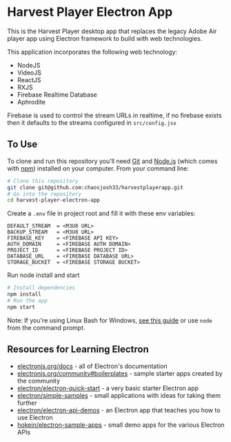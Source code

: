 # Harvest Player Electron App

This is the Harvest Player desktop app that replaces the legacy Adobe Air player app using Electron framework to build with web technologies.  

This application incorporates the following web technology: 
- NodeJS
- VideoJS
- ReactJS
- RXJS
- Firebase Realtime Database
- Aphrodite

Firebase is used to control the stream URLs in realtime, if no firebase exists then it defaults to the streams configured in `src/config.jsx`

## To Use

To clone and run this repository you'll need [Git](https://git-scm.com) and [Node.js](https://nodejs.org/en/download/) (which comes with [npm](http://npmjs.com)) installed on your computer. From your command line:

```bash
# Clone this repository
git clone git@github.com:chaosjosh33/harvestplayerapp.git
# Go into the repository
cd harvest-player-electron-app
```
Create a `.env` file in project root and fill it with these env variables: 
```
DEFAULT_STREAM  = <M3U8 URL>
BACKUP_STREAM   = <M3U8 URL>
FIREBASE_KEY    = <FIREBASE API KEY>
AUTH_DOMAIN     = <FIREBASE AUTH DOMAIN>
PROJECT_ID      = <FIREBASE PROJECT ID>
DATABASE_URL    = <FIREBASE DATABASE URL>
STORAGE_BUCKET  = <FIREBASE STORAGE BUCKET>
```
Run node install and start
```bash
# Install dependencies
npm install
# Run the app
npm start
```

Note: If you're using Linux Bash for Windows, [see this guide](https://www.howtogeek.com/261575/how-to-run-graphical-linux-desktop-applications-from-windows-10s-bash-shell/) or use `node` from the command prompt.

## Resources for Learning Electron

- [electronjs.org/docs](https://electronjs.org/docs) - all of Electron's documentation
- [electronjs.org/community#boilerplates](https://electronjs.org/community#boilerplates) - sample starter apps created by the community
- [electron/electron-quick-start](https://github.com/electron/electron-quick-start) - a very basic starter Electron app
- [electron/simple-samples](https://github.com/electron/simple-samples) - small applications with ideas for taking them further
- [electron/electron-api-demos](https://github.com/electron/electron-api-demos) - an Electron app that teaches you how to use Electron
- [hokein/electron-sample-apps](https://github.com/hokein/electron-sample-apps) - small demo apps for the various Electron APIs

